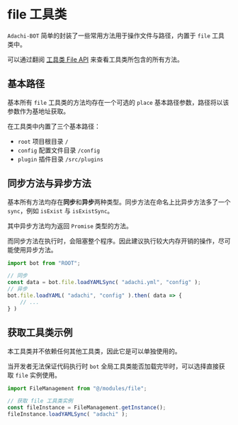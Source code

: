 # file 工具类

`Adachi-BOT` 简单的封装了一些常用方法用于操作文件与路径，内置于 `file` 工具类中。

可以通过翻阅 [工具类 File API](../../api/global/file) 来查看工具类所包含的所有方法。

## 基本路径

基本所有 `file` 工具类的方法均存在一个可选的 `place` 基本路径参数，路径将以该参数作为基地址获取。

在工具类中内置了三个基本路径：

- `root` 项目根目录 `/`
- `config` 配置文件目录 `/config`
- `plugin` 插件目录 `/src/plugins`

## 同步方法与异步方法

基本所有方法均存在**同步**和**异步**两种类型。同步方法在命名上比异步方法多了一个 `sync`，例如 `isExist` 与 `isExistSync`。

其中异步方法均为返回 `Promise` 类型的方法。

而同步方法在执行时，会阻塞整个程序。因此建议执行较大内存开销的操作，尽可能使用异步方法。

```ts
import bot from "ROOT";

// 同步
const data = bot.file.loadYAMLSync( "adachi.yml", "config" );
// 异步
bot.file.loadYAML( "adachi", "config" ).then( data => {
    // ...
} )
```

## 获取工具类示例

本工具类并不依赖任何其他工具类，因此它是可以单独使用的。

当开发者无法保证代码执行时 `bot` 全局工具类能否加载完毕时，可以选择直接获取 `file` 实例使用。

```ts
import FileManagement from "@/modules/file";

// 获取 file 工具类实例
const fileInstance = FileManagement.getInstance();
fileInstance.loadYAMLSync( "adachi" );
```
